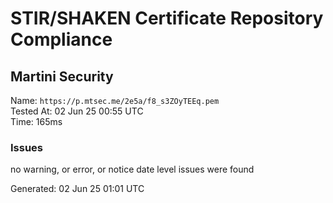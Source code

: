 # STIR/SHAKEN Certificate Repository Compliance

## Martini Security

Name: `https://p.mtsec.me/2e5a/f8_s3ZOyTEEq.pem`\
Tested At: 02 Jun 25 00:55 UTC\
Time: 165ms

### Issues

no warning, or error, or notice date level issues were found

Generated: 02 Jun 25 01:01 UTC